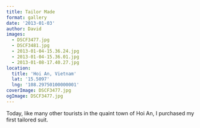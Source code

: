```yaml
---
title: Tailor Made
format: gallery
date: '2013-01-03'
author: David
images:
  - DSCF3477.jpg
  - DSCF3481.jpg
  - 2013-01-04-15.36.24.jpg
  - 2013-01-04-15.36.01.jpg
  - 2013-01-08-17.40.27.jpg
location:
  title: 'Hoi An, Vietnam'
  lat: '15.5097'
  lng: '108.29750100000001'
coverImage: DSCF3477.jpg
ogImage: DSCF3477.jpg
---
```


Today, like many other tourists in the quaint town of Hoi An, I purchased my first tailored suit.
